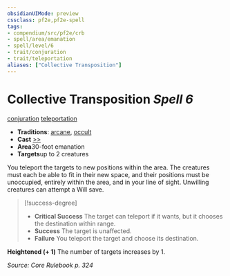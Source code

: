 ```yaml
---
obsidianUIMode: preview
cssclass: pf2e,pf2e-spell
tags:
- compendium/src/pf2e/crb
- spell/area/emanation
- spell/level/6
- trait/conjuration
- trait/teleportation
aliases: ["Collective Transposition"]
---
```

# Collective Transposition *Spell 6*   
[conjuration](/rules/traits/conjuration.md)  [teleportation](/rules/traits/teleportation.md)  

- **Traditions**: [arcane](/rules/traits/arcane.md), [occult](/rules/traits/occult.md)
- **Cast** [>>](/rules/core-rulebook/chapter-9-playing-the-game.md#Actions "Two-Action") 
- **Area**30-foot emanation
- **Targets**up to 2 creatures

You teleport the targets to new positions within the area. The creatures must each be able to fit in their new space, and their positions must be unoccupied, entirely within the area, and in your line of sight. Unwilling creatures can attempt a Will save.

> [!success-degree] 
> - **Critical Success** The target can teleport if it wants, but it chooses the destination within range.
> - **Success** The target is unaffected.
> - **Failure** You teleport the target and choose its destination.

**Heightened (+ 1)** The number of targets increases by 1.

*Source: Core Rulebook p. 324*